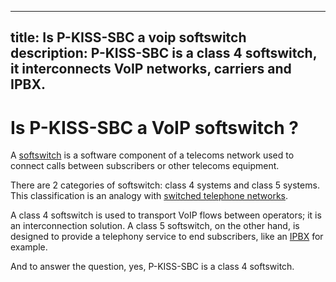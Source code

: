 <!---
# P-KISS-SBC documentation © 2007-2024 by Mathias WOLFF 
# is licensed under Attribution-NonCommercial-ShareAlike 4.0 International (see https://creativecommons.org/licenses/by-nc-sa/4.0/)
# SPDX-License-Identifier: CC-BY-NC-SA-4.0
--->

---
title: Is P-KISS-SBC a voip softswitch
description: P-KISS-SBC is a class 4 softswitch, it interconnects VoIP networks, carriers and IPBX.
---

# Is P-KISS-SBC a VoIP softswitch ?

A [softswitch](https://en.wikipedia.org/wiki/Softswitch) is a software component of a telecoms network used to connect calls between subscribers or other telecoms equipment.

There are 2 categories of softswitch: class 4 systems and class 5 systems. This classification is an analogy with [switched telephone networks](https://en.wikipedia.org/wiki/Public_switched_telephone_network).

A class 4 softswitch is used to transport VoIP flows between operators; it is an interconnection solution.
A class 5 softswitch, on the other hand, is designed to provide a telephony service to end subscribers, like an [IPBX](https://en.wikipedia.org/wiki/IP_PBX) for example.

And to answer the question, yes, P-KISS-SBC is a class 4 softswitch.

